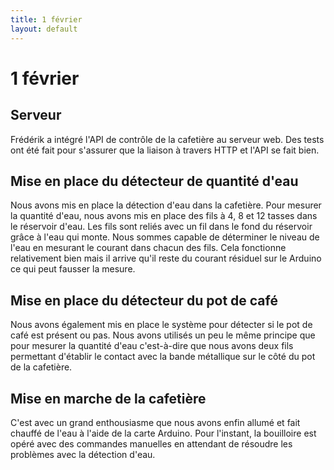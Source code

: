 ```yaml
---
title: 1 février
layout: default
---
```


1 février
==========

Serveur
-------
Frédérik a intégré l'API de contrôle de la cafetière au serveur web. Des
tests ont été fait pour s'assurer que la liaison à travers HTTP et l'API
 se fait bien. 

Mise en place du détecteur de quantité d'eau
--------------------------------------------
Nous avons mis en place la détection d'eau dans la cafetière. Pour mesurer 
la quantité d'eau, nous avons mis en place des fils à 4, 8 et 12 tasses dans 
le réservoir d'eau. Les fils sont reliés avec un fil dans le fond du réservoir
grâce à l'eau qui monte. Nous sommes capable de déterminer le niveau de l'eau
en mesurant le courant dans chacun des fils. Cela fonctionne relativement 
bien mais il arrive qu'il reste du courant résiduel sur le Arduino ce qui
peut fausser la mesure.

Mise en place du détecteur du pot de café
-----------------------------------------
Nous avons également mis en place le système pour détecter si le pot de café
est présent ou pas. Nous avons utilisés un peu le même principe que pour 
mesurer la quantité d'eau c'est-à-dire que nous avons deux fils permettant
d'établir le contact avec la bande métallique sur le côté du pot de la 
cafetière.

Mise en marche de la cafetière
------------------------------
C'est avec un grand enthousiasme que nous avons enfin allumé et fait chauffé
de l'eau à l'aide de la carte Arduino. Pour l'instant, la bouilloire est 
opéré avec des commandes manuelles en attendant de résoudre les problèmes
avec la détection d'eau.

